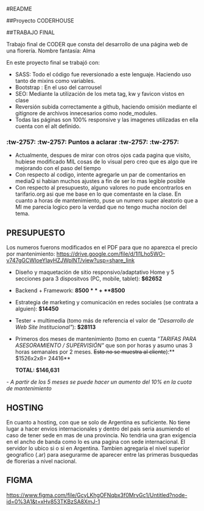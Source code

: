 #README

##Proyecto CODERHOUSE

##TRABAJO FINAL

Trabajo final de CODER que consta del desarrollo de una página web de una florería. Nombre fantasía: Alma

En este proyecto final se trabajó con:

- SASS: Todo el código fue reversionado a este lenguaje. Haciendo uso tanto de mixins como variables.
- Bootstrap : En el uso del carrousel
- SEO: Mediante la utilización de los meta tag, kw y favicon vistos en clase
- Reversión subida correctamente a github, haciendo omisión mediante el gitignore de archivos innecesarios como node_modules.
- Todas las páginas son 100% responsive y las imagenes utilizadas en ella cuenta con el alt definido.

### :tw-2757: :tw-2757: Puntos  a  aclarar  :tw-2757: :tw-2757:

- Actualmente, despues de mirar con otros ojos cada pagina que visito, hubiese modificado MIL cosas de lo visual pero creo que es algo que ire mejorando con el paso del tiempo
- Con respecto al codigo, intente agregarle un par de comentarios en mediaQ si habian muchos ajustes a fin de ser lo mas legible posible 
- Con respecto al presupuesto, alguno valores no pude encontrarlos en tarifario.org asi que me base en lo que comentaste en la clase. En cuanto a horas de mantenimiento, puse un numero super aleatorio que a MI me parecia logico pero la verdad que no tengo mucha nocion del tema. 

## PRESUPUESTO

Los numeros fuerons modificados en el PDF para que no aparezca el precio por mantenimiento: https://drive.google.com/file/d/1l1Lho5WO-v747gGCWIoeYIayHZJWpINT/view?usp=share_link

- Diseño y maquetación de sitio responsivo/adaptativo Home y 5 secciones para 3 dispositvos (PC, mobile, tablet): **$62652**
- Backend + Framework: **$8500** + **$8500**
- Estrategia de marketing y comunicación en redes sociales (se contrata a alguien): **$14450**
- Tester + multimedia (tomo más de referencia el valor de *"Desarrollo de Web Site Institucional"*): **$28113**
- Primeros dos meses de mantenimiento (tomo en cuenta *"TARIFAS PARA ASESORAMIENTO / SUPERVISIÓN"* que son por horas y asumo unas 3 horas semanales por 2 meses. ~~Esto no se muestra al cliente~~):** $1526x2x8= 24416**

	**TOTAL: $146,631**

*- A partir de los 5 meses se puede hacer un aumento del 10% en la cuota de mantenimiento*

## HOSTING

En cuanto a hosting, con que se solo de Argentina es suficiente. No tiene lugar a hacer envios internacionales y dentro del pais seria asumiendo el caso de tener sede en mas de una provincia.  No tendria una gran exigencia en el ancho de banda como lo es una pagina con sede internacional. El servidor lo ubico si o si en Argentina. 
Tambien agregaria el nivel superior geografico (.ar) para asegurarme de aparecer entre las primeras busquedas de florerias a nivel nacional. 

## FIGMA

https://www.figma.com/file/GcyLKhgOFNqbx3f0MrvGc1/Untitled?node-id=0%3A1&t=xHv853TKBzSA8XmJ-1
